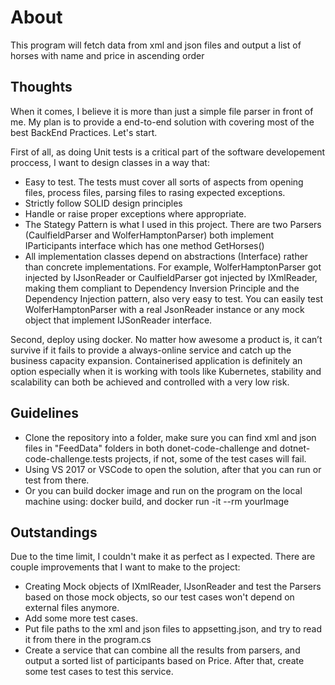 # About

This program will fetch data from xml and json files and output a list of horses with name and price in ascending order

## Thoughts

When it comes, I believe it is more than just a simple file parser in front of me. My plan is to provide a end-to-end solution with covering most of the best BackEnd Practices. Let's start.

First of all, as doing Unit tests is a critical part of the software developement proccess, I want to design classes in a way that: 
- Easy to test. The tests must cover all sorts of aspects from opening files, process files, parsing files to rasing expected exceptions.
- Strictly follow SOLID design principles
- Handle or raise proper exceptions where appropriate.
- The Stategy Pattern is what I used in this project. There are two Parsers (CaulfieldParser and WolferHamptonParser) both implement IParticipants interface which has one method GetHorses()
-  All implementation classes depend on abstractions (Interface) rather than concrete implementations. For example, WolferHamptonParser got injected by IJsonReader or CaulfieldParser got injected by IXmlReader, making them compliant to Dependency Inversion Principle and the Dependency Injection pattern, also very easy to test. You can easily test WolferHamptonParser with a real JsonReader instance or any mock object that implement IJSonReader interface.

Second, deploy using docker. No matter how awesome a product is, it can’t survive if it fails to provide a always-online service and catch up the business capacity expansion. Containerised application is definitely an option especially when it is working with tools like Kubernetes, stability and scalability can both be achieved and controlled with a very low risk.

## Guidelines

- Clone the repository into a folder, make sure you can find xml and json files in "FeedData" folders in both donet-code-challenge and dotnet-code-challenge.tests projects, if not, some of the test cases will fail.
- Using VS 2017 or VSCode to open the solution, after that you can run or test from there. 
- Or you can build docker image and run on the program on the local machine using: docker build, and docker run -it --rm yourImage

## Outstandings
Due to the time limit, I couldn't make it as perfect as I expected. There are couple improvements that I want to make to the project: 
+ Creating Mock objects of IXmlReader, IJsonReader and test the Parsers based on those mock objects, so our test cases won't depend on external files anymore.
+ Add some more test cases.
+ Put file paths to the xml and json files to appsetting.json, and try to read it from there in the program.cs
+ Create a service that can combine all the results from parsers, and output a sorted list of participants based on Price. After that, create some test cases to test this service.


